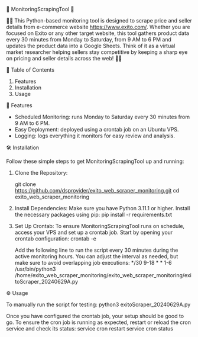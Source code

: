 🌟 MonitoringScrapingTool 🌟

🎩✨ This Python-based monitoring tool is designed to scrape price and seller details from e-commerce website https://www.exito.com/. Whether you are focused on Exito or any other target website, this tool gathers product data every 30 minutes from Monday to Saturday, from 9 AM to 6 PM and updates the product data into a Google Sheets. Think of it as a virtual market researcher helping sellers stay competitive by keeping a sharp eye on pricing and seller details across the web! 🚀🛒


📜 Table of Contents

1. Features
2. Installation
3. Usage


🔧 Features

- Scheduled Monitoring: runs Monday to Saturday every 30 minutes from 9 AM to 6 PM.
- Easy Deployment: deployed using a crontab job on an Ubuntu VPS.
- Logging: logs everything it monitors for easy review and analysis.


🛠️ Installation

Follow these simple steps to get MonitoringScrapingTool up and running:

1. Clone the Repository:

   git clone https://github.com/dsprovider/exito_web_scraper_monitoring.git
   cd exito_web_scraper_monitoring

3. Install Dependencies:
   Make sure you have Python 3.11.1 or higher. Install the necessary packages using pip:
   pip install -r requirements.txt

5. Set Up Crontab:
   To ensure MonitoringScrapingTool runs on schedule, access your VPS and set up a crontab job. Start by opening your crontab configuration:
   crontab -e

   Add the following line to run the script every 30 minutes during the active monitoring hours. You can adjust the interval as needed, but make sure to avoid overlapping job executions:
   */30 9-18 * * 1-6 /usr/bin/python3 /home/exito_web_scraper_monitoring/exito_web_scraper_monitoring/exitoScraper_20240629A.py


⚙️ Usage

To manually run the script for testing:
python3 exitoScraper_20240629A.py

Once you have configured the crontab job, your setup should be good to go. To ensure the cron job is running as expected, restart or reload the cron service and check its status:
service cron restart
service cron status
